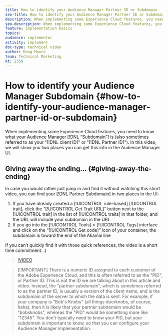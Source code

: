 ```yaml
---
title: How to identify your Audience Manager Partner ID or Subdomain
seo-title: How to identify your Audience Manager Partner ID or Subdomain
description: When implementing some Experience Cloud features, you need to know what your Audience Manager “Partner ID” is (also sometimes referred to as your “client ID” or “Subdomain”). In this video, we will show you two places you can get this ID in the Audience Manager UI.
seo-description: When implementing some Experience Cloud features, you need to know what your Audience Manager “Partner ID” is (also sometimes referred to as your “client ID” or “Subdomain”). In this video, we will show you two places you can get this ID in the Audience Manager UI.
feature: implementation basics
topics: 
audience: implementer
activity: implement
doc-type: technical video
author: Doug Moore
team: Technical Marketing
kt: 2359
---
```


# How to identify your Audience Manager Subdomain {#how-to-identify-your-audience-manager-partner-id-or-subdomain}

When implementing some Experience Cloud features, you need to know what your Audience Manager [!DNL “Subdomain”] is (also sometimes referred to as your “[!DNL client ID]” or "[!DNL Partner ID]"). In this video, we will show you two places you can get this info in the Audience Manager UI.

## Giving away the ending… {#giving-away-the-ending}

In case you would rather just jump in and find it without watching this short video, you can find your [!DNL Partner Subdomain] in two places in the UI:

1. If you have already created a [!UICONTROL rule-based] [!UICONTROL trait], click the “[!UICONTROL Get Trait URL]” button next to the [!UICONTROL trait] in the list of [!UICONTROL traits] in that folder, and the URL will include your subdomain in the URL
1. If you go into the [!UICONTROL Tools] > [!UICONTROL Tags] interface and click on the “[!UICONTROL Get code]” icon of your container, the subdomain is toward the end of the Akamai line

If you can’t quickly find it with those quick references, the video is a short time commitment. :)

>[!VIDEO](https://video.tv.adobe.com/v/25922/?quality=12)

> [!IMPORTANT] There is a numeric ID assigned to each customer of the Adobe Experience Cloud, and this is often referred to as the "PID", or Partner ID. This is not the ID we are talking about in this article and video. Instead, the "partner subdomain", which is sometimes referred to as the partner ID, is usually a version of the client name, and is the subdomain of the server to which the data is sent. For example, if your company is "Bob's Knobs" (all things doorknobs, of course, haha), then it is likely that your partner subdomain would be "bobsknobs", whereas the "PID" would be something more like "12345". You don't typically need to know your PID, but your subdomain is important to know, so that you can configure your Audience Manager implementation.
> 